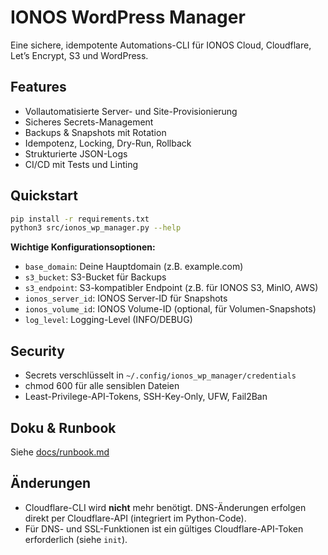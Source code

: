 # IONOS WordPress Manager

Eine sichere, idempotente Automations-CLI für IONOS Cloud, Cloudflare, Let’s Encrypt, S3 und WordPress.

## Features
- Vollautomatisierte Server- und Site-Provisionierung
- Sicheres Secrets-Management
- Backups & Snapshots mit Rotation
- Idempotenz, Locking, Dry-Run, Rollback
- Strukturierte JSON-Logs
- CI/CD mit Tests und Linting

## Quickstart
```bash
pip install -r requirements.txt
python3 src/ionos_wp_manager.py --help
```

**Wichtige Konfigurationsoptionen:**
- `base_domain`: Deine Hauptdomain (z.B. example.com)
- `s3_bucket`: S3-Bucket für Backups
- `s3_endpoint`: S3-kompatibler Endpoint (z.B. für IONOS S3, MinIO, AWS)
- `ionos_server_id`: IONOS Server-ID für Snapshots
- `ionos_volume_id`: IONOS Volume-ID (optional, für Volumen-Snapshots)
- `log_level`: Logging-Level (INFO/DEBUG)

## Security
- Secrets verschlüsselt in `~/.config/ionos_wp_manager/credentials`
- chmod 600 für alle sensiblen Dateien
- Least-Privilege-API-Tokens, SSH-Key-Only, UFW, Fail2Ban

## Doku & Runbook
Siehe [docs/runbook.md](docs/runbook.md)

## Änderungen
- Cloudflare-CLI wird **nicht** mehr benötigt. DNS-Änderungen erfolgen direkt per Cloudflare-API (integriert im Python-Code).
- Für DNS- und SSL-Funktionen ist ein gültiges Cloudflare-API-Token erforderlich (siehe `init`).
